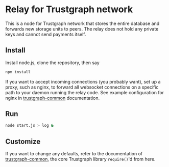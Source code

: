 # Relay for Trustgraph network

This is a node for Trustgraph network that stores the entire database and forwards new storage units to peers.  The relay does not hold any private keys and cannot send payments itself.

## Install

Install node.js, clone the repository, then say
```sh
npm install
```
If you want to accept incoming connections (you probably want), set up a proxy, such as nginx, to forward all websocket connections on a specific path to your daemon running the relay code.  See example configuration for nginx in [trustgraph-common](../../../trustgraph-common) documentation.

## Run
```sh
node start.js > log &
```
## Customize

If you want to change any defaults, refer to the documentation of [trustgraph-common](../../../trustgraph-common), the core Trustgraph library `require()`'d from here.
